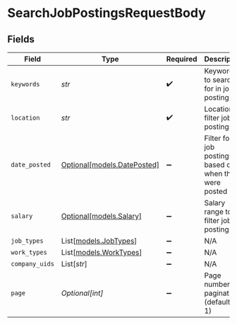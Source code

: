 # SearchJobPostingsRequestBody


## Fields

| Field                                                  | Type                                                   | Required                                               | Description                                            |
| ------------------------------------------------------ | ------------------------------------------------------ | ------------------------------------------------------ | ------------------------------------------------------ |
| `keywords`                                             | *str*                                                  | :heavy_check_mark:                                     | Keywords to search for in job postings                 |
| `location`                                             | *str*                                                  | :heavy_check_mark:                                     | Location to filter job postings                        |
| `date_posted`                                          | [Optional[models.DatePosted]](../models/dateposted.md) | :heavy_minus_sign:                                     | Filter for job postings based on when they were posted |
| `salary`                                               | [Optional[models.Salary]](../models/salary.md)         | :heavy_minus_sign:                                     | Salary range to filter job postings                    |
| `job_types`                                            | List[[models.JobTypes](../models/jobtypes.md)]         | :heavy_minus_sign:                                     | N/A                                                    |
| `work_types`                                           | List[[models.WorkTypes](../models/worktypes.md)]       | :heavy_minus_sign:                                     | N/A                                                    |
| `company_uids`                                         | List[*str*]                                            | :heavy_minus_sign:                                     | N/A                                                    |
| `page`                                                 | *Optional[int]*                                        | :heavy_minus_sign:                                     | Page number for pagination (default is 1)              |